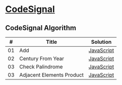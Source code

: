 # [CodeSignal](https://app.codesignal.com/arcade)

## CodeSignal Algorithm

| #   | Title                     | Solution                                                                                                      |
| --- | ------------------------- | ------------------------------------------------------------------------------------------------------------- |
| 01  | Add                       | [JavaScript](https://github.com/facindito/codesignal-solutions/blob/master/Arcade/add.js)                     |
| 02  | Century From Year         | [JavaScript](https://github.com/facindito/codesignal-solutions/blob/master/Arcade/centuryFromYear.js)         |
| 03  | Check Palindrome          | [JavaScript](https://github.com/facindito/codesignal-solutions/blob/master/Arcade/checkPalindrome.js)         |
| 03  | Adjacent Elements Product | [JavaScript](https://github.com/facindito/codesignal-solutions/blob/master/Arcade/adjacentElementsProduct.js) |
